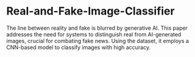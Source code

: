# Real-and-Fake-Image-Classifier
The line between reality and fake is blurred by generative AI. This paper addresses the need for systems to distinguish real from AI-generated images, crucial for combating fake news. Using the dataset, it employs a CNN-based model to classify images with high accuracy.
